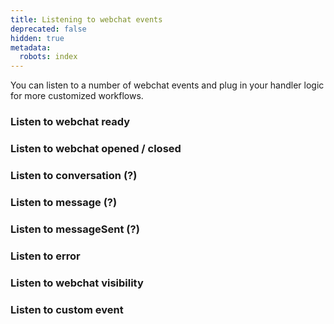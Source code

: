 ```yaml
---
title: Listening to webchat events
deprecated: false
hidden: true
metadata:
  robots: index
---
```

You can listen to a number of webchat events and plug in your handler logic for more customized workflows.

### Listen to webchat ready

### Listen to webchat opened / closed

### Listen to conversation (?)

### Listen to message (?)

### Listen to messageSent (?)

### Listen to error

### Listen to webchat visibility

### Listen to custom event